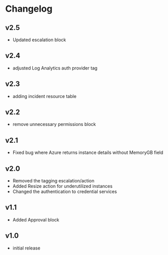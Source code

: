 # Changelog

## v2.5

- Updated escalation block

## v2.4

- adjusted Log Analytics auth provider tag

## v2.3

- adding incident resource table

## v2.2

- remove unnecessary permissions block

## v2.1

- Fixed bug where Azure returns instance details without MemoryGB field

## v2.0

- Removed the tagging escalation/action
- Added Resize action for underutilized instances
- Changed the authentication to credential services

## v1.1

- Added Approval block

## v1.0

- initial release
